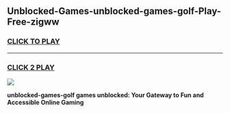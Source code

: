 
## Unblocked-Games-unblocked-games-golf-Play-Free-zigww
<h3>
<a href="https://premium76.site?title=unblocked-games-golf&ref=10A">CLICK TO PLAY</a></h3>
<hr>

<h3>
<a href="https://premium76.site?title=unblocked-games-golf&ref=10A">CLICK 2 PLAY</a>
  
</h3>

<a href="https://premium76.site?title=unblocked-games-golf&ref=10A"><img src="https://clearcache.store/games.png"></a>


**unblocked-games-golf games unblocked: Your Gateway to Fun and Accessible Online Gaming**
